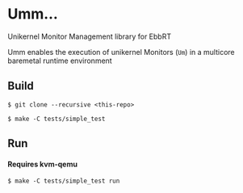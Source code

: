 # Umm…
Unikernel Monitor Management library for EbbRT

Umm enables the execution of unikernel Monitors (`Um`) in a multicore baremetal runtime environment

## Build

```$ git clone --recursive <this-repo>```

```$ make -C tests/simple_test```

## Run 
#### Requires kvm-qemu

```$ make -C tests/simple_test run ```
